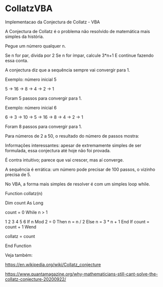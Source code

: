 # CollatzVBA
Implementacao da Conjectura de Collatz - VBA

A Conjectura de Collatz é o problema não resolvido de matemática mais simples da história.

Pegue um número qualquer n.

Se n for par, divida por 2
Se n for ímpar, calcule 3*n+1
E continue fazendo essa conta.

A conjectura diz que a sequência sempre vai convergir para 1.

Exemplo: número inicial 5

5 -> 16 -> 8 -> 4 -> 2 -> 1

Foram 5 passos para convergir para 1.

Exemplo: número inicial 6

6 -> 3 -> 10 -> 5 -> 16 ->  8 -> 4 -> 2 -> 1

Foram 8 passos para convergir para 1.

Para números de 2 a 50, o resultado do número de passos mostra:


Informações interessantes: apesar de extremamente simples de ser formulada, essa conjectura até hoje não foi provada.

É contra intuitivo; parece que vai crescer, mas aí converge.

A sequência é errática: um número pode precisar de 100 passos, o vizinho precisa de 5.

No VBA, a forma mais simples de resolver é com um simples loop while.

Function collatz(n)

Dim count As Long

count = 0
While n > 1

1
2
3
4
5
6
If n Mod 2 = 0 Then
    n = n / 2
Else
    n = 3 * n + 1
End If
count = count + 1
Wend

collatz = count

End Function

Veja também:

https://en.wikipedia.org/wiki/Collatz_conjecture

https://www.quantamagazine.org/why-mathematicians-still-cant-solve-the-collatz-conjecture-20200922/

